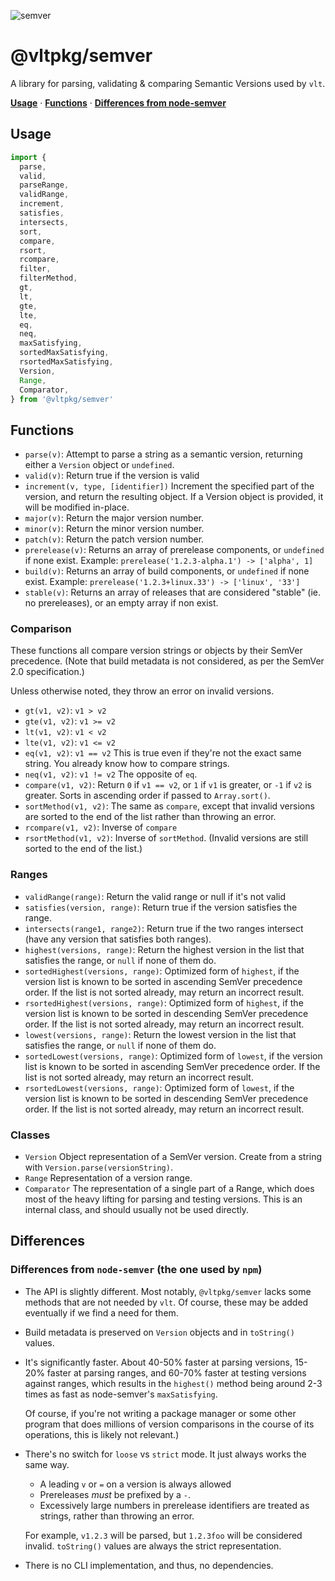 ![semver](https://github.com/user-attachments/assets/8ace86b8-cf67-43f0-991d-b9c1a069ffa0)

# @vltpkg/semver

A library for parsing, validating & comparing Semantic Versions used
by `vlt`.

**[Usage](#usage)** · **[Functions](#functions)** ·
**[Differences from node-semver](#differences)**

## Usage

```js
import {
  parse,
  valid,
  parseRange,
  validRange,
  increment,
  satisfies,
  intersects,
  sort,
  compare,
  rsort,
  rcompare,
  filter,
  filterMethod,
  gt,
  lt,
  gte,
  lte,
  eq,
  neq,
  maxSatisfying,
  sortedMaxSatisfying,
  rsortedMaxSatisfying,
  Version,
  Range,
  Comparator,
} from '@vltpkg/semver'
```

## Functions

- `parse(v)`: Attempt to parse a string as a semantic version,
  returning either a `Version` object or `undefined`.
- `valid(v)`: Return true if the version is valid
- `increment(v, type, [identifier])` Increment the specified part of
  the version, and return the resulting object. If a Version object is
  provided, it will be modified in-place.
- `major(v)`: Return the major version number.
- `minor(v)`: Return the minor version number.
- `patch(v)`: Return the patch version number.
- `prerelease(v)`: Returns an array of prerelease components, or
  `undefined` if none exist. Example:
  `prerelease('1.2.3-alpha.1') -> ['alpha', 1]`
- `build(v)`: Returns an array of build components, or `undefined` if
  none exist. Example:
  `prerelease('1.2.3+linux.33') -> ['linux', '33']`
- `stable(v)`: Returns an array of releases that are considered
  "stable" (ie. no prereleases), or an empty array if non exist.

### Comparison

These functions all compare version strings or objects by their SemVer
precedence. (Note that build metadata is not considered, as per the
SemVer 2.0 specification.)

Unless otherwise noted, they throw an error on invalid versions.

- `gt(v1, v2)`: `v1 > v2`
- `gte(v1, v2)`: `v1 >= v2`
- `lt(v1, v2)`: `v1 < v2`
- `lte(v1, v2)`: `v1 <= v2`
- `eq(v1, v2)`: `v1 == v2` This is true even if they're not the exact
  same string. You already know how to compare strings.
- `neq(v1, v2)`: `v1 != v2` The opposite of `eq`.
- `compare(v1, v2)`: Return `0` if `v1 == v2`, or `1` if `v1` is
  greater, or `-1` if `v2` is greater. Sorts in ascending order if
  passed to `Array.sort()`.
- `sortMethod(v1, v2)`: The same as `compare`, except that invalid
  versions are sorted to the end of the list rather than throwing an
  error.
- `rcompare(v1, v2)`: Inverse of `compare`
- `rsortMethod(v1, v2)`: Inverse of `sortMethod`. (Invalid versions
  are still sorted to the end of the list.)

### Ranges

- `validRange(range)`: Return the valid range or null if it's not
  valid
- `satisfies(version, range)`: Return true if the version satisfies
  the range.
- `intersects(range1, range2)`: Return true if the two ranges
  intersect (have any version that satisfies both ranges).
- `highest(versions, range)`: Return the highest version in the list
  that satisfies the range, or `null` if none of them do.
- `sortedHighest(versions, range)`: Optimized form of `highest`, if
  the version list is known to be sorted in ascending SemVer
  precedence order. If the list is not sorted already, may return an
  incorrect result.
- `rsortedHighest(versions, range)`: Optimized form of `highest`, if
  the version list is known to be sorted in descending SemVer
  precedence order. If the list is not sorted already, may return an
  incorrect result.
- `lowest(versions, range)`: Return the lowest version in the list
  that satisfies the range, or `null` if none of them do.
- `sortedLowest(versions, range)`: Optimized form of `lowest`, if the
  version list is known to be sorted in ascending SemVer precedence
  order. If the list is not sorted already, may return an incorrect
  result.
- `rsortedLowest(versions, range)`: Optimized form of `lowest`, if the
  version list is known to be sorted in descending SemVer precedence
  order. If the list is not sorted already, may return an incorrect
  result.

### Classes

- `Version` Object representation of a SemVer version. Create from a
  string with `Version.parse(versionString)`.
- `Range` Representation of a version range.
- `Comparator` The representation of a single part of a Range, which
  does most of the heavy lifting for parsing and testing versions.
  This is an internal class, and should usually not be used directly.

## Differences

### Differences from `node-semver` (the one used by `npm`)

- The API is slightly different. Most notably, `@vltpkg/semver` lacks
  some methods that are not needed by `vlt`. Of course, these may be
  added eventually if we find a need for them.

- Build metadata is preserved on `Version` objects and in `toString()`
  values.

- It's significantly faster. About 40-50% faster at parsing versions,
  15-20% faster at parsing ranges, and 60-70% faster at testing
  versions against ranges, which results in the `highest()` method
  being around 2-3 times as fast as node-semver's `maxSatisfying`.

  Of course, if you're not writing a package manager or some other
  program that does millions of version comparisons in the course of
  its operations, this is likely not relevant.)

- There's no switch for `loose` vs `strict` mode. It just always works
  the same way.
  - A leading `v` or `=` on a version is always allowed
  - Prereleases _must_ be prefixed by a `-`.
  - Excessively large numbers in prerelease identifiers are treated as
    strings, rather than throwing an error.

  For example, `v1.2.3` will be parsed, but `1.2.3foo` will be
  considered invalid. `toString()` values are always the strict
  representation.

- There is no CLI implementation, and thus, no dependencies.
